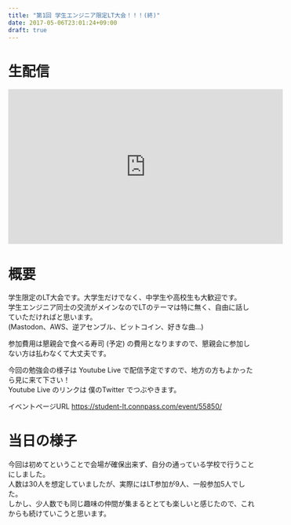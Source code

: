 ```yaml
---
title: "第1回 学生エンジニア限定LT大会！！！(終)"
date: 2017-05-06T23:01:24+09:00
draft: true
---
```


# 生配信

<iframe width="560" height="315" src="https://www.youtube.com/embed/XscQUscvkWk" frameborder="0" allowfullscreen></iframe>


# 概要

学生限定のLT大会です。大学生だけでなく、中学生や高校生も大歓迎です。  
学生エンジニア同士の交流がメインなのでLTのテーマは特に無く、自由に話していただければと思います。  
(Mastodon、AWS、逆アセンブル、ビットコイン、好きな曲...)

参加費用は懇親会で食べる寿司 (予定) の費用となりますので、懇親会に参加しない方は払わなくて大丈夫です。

今回の勉強会の様子は Youtube Live で配信予定ですので、地方の方もよかったら見に来て下さい！  
Youtube Live のリンクは 僕のTwitter でつぶやきます。

イベントページURL https://student-lt.connpass.com/event/55850/

# 当日の様子


今回は初めてということで会場が確保出来ず、自分の通っている学校で行うことにしました。  
人数は30人を想定していましたが、実際にはLT参加が9人、一般参加5人でした。  
しかし、少人数でも同じ趣味の仲間が集まるととても楽しいと感じたので、これからも続けていこうと思います。


